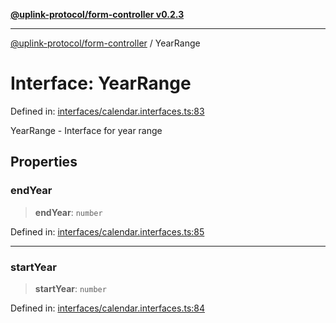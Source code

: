 [**@uplink-protocol/form-controller v0.2.3**](../README.md)

***

[@uplink-protocol/form-controller](../globals.md) / YearRange

# Interface: YearRange

Defined in: [interfaces/calendar.interfaces.ts:83](https://github.com/jmkcoder/uplink-protocol-calendar/blob/b9b5d949a141a189c8cea12210e36bb76f18ad06/src/interfaces/calendar.interfaces.ts#L83)

YearRange - Interface for year range

## Properties

### endYear

> **endYear**: `number`

Defined in: [interfaces/calendar.interfaces.ts:85](https://github.com/jmkcoder/uplink-protocol-calendar/blob/b9b5d949a141a189c8cea12210e36bb76f18ad06/src/interfaces/calendar.interfaces.ts#L85)

***

### startYear

> **startYear**: `number`

Defined in: [interfaces/calendar.interfaces.ts:84](https://github.com/jmkcoder/uplink-protocol-calendar/blob/b9b5d949a141a189c8cea12210e36bb76f18ad06/src/interfaces/calendar.interfaces.ts#L84)
